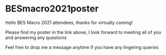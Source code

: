 # BESmacro2021poster
Hello BES Macro 2021 attendees, thanks for virtually coming! 

Please find my poster in the link above, I look forward to meeting all of you and answering any questions

Feel free to drop me a message anytime if you have any lingering queries
